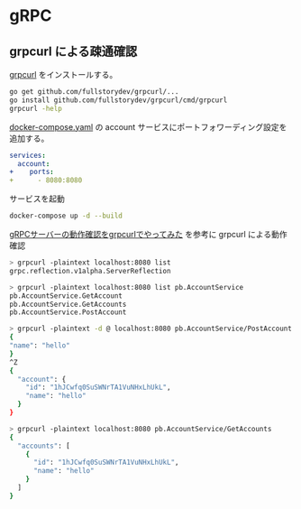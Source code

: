 # gRPC

## grpcurl による疎通確認

[grpcurl](https://github.com/fullstorydev/grpcurl) をインストールする。

```bash
go get github.com/fullstorydev/grpcurl/...
go install github.com/fullstorydev/grpcurl/cmd/grpcurl
grpcurl -help
```

[docker-compose.yaml](../docker-compose.yaml) の account サービスにポートフォワーディング設定を追加する。

```yaml
services:
  account:
+    ports:
+      - 8080:8080
```

サービスを起動

```bash
docker-compose up -d --build
```

[gRPCサーバーの動作確認をgrpcurlでやってみた](https://qiita.com/yukina-ge/items/a84693f01f3f0edba482) を参考に grpcurl による動作確認

```bash
> grpcurl -plaintext localhost:8080 list
grpc.reflection.v1alpha.ServerReflection

> grpcurl -plaintext localhost:8080 list pb.AccountService
pb.AccountService.GetAccount
pb.AccountService.GetAccounts
pb.AccountService.PostAccount

> grpcurl -plaintext -d @ localhost:8080 pb.AccountService/PostAccount
{
"name": "hello"
}
^Z
{
  "account": {
    "id": "1hJCwfq0SuSWNrTA1VuNHxLhUkL",
    "name": "hello"
  }
}

> grpcurl -plaintext localhost:8080 pb.AccountService/GetAccounts
{
  "accounts": [
    {
      "id": "1hJCwfq0SuSWNrTA1VuNHxLhUkL",
      "name": "hello"
    }
  ]
}
```
